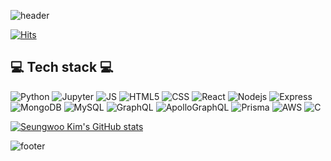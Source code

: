 ![header](https://capsule-render.vercel.app/api?type=waving&color=timeGradient&height=300&section=header&text=Seungwoo%20Kim&fontSize=90)

[![Hits](https://hits.seeyoufarm.com/api/count/incr/badge.svg?url=https%3A%2F%2Fgithub.com%2FseungwooKim99&count_bg=%2379C83D&title_bg=%23555555&icon=&icon_color=%23FFFFFF&title=hits&edge_flat=false)](https://hits.seeyoufarm.com)

## 💻 Tech stack 💻
![Python](https://img.shields.io/badge/python-3776AB?style=for-the-badge&logo=python&logoColor=white)
![Jupyter](https://img.shields.io/badge/Jupyter-f37626?style=for-the-badge&logo=Jupyter&logoColor=white)
![JS](https://img.shields.io/badge/JavaScript-F7DF1E?style=for-the-badge&logo=JavaScript&logoColor=black)
![HTML5](https://img.shields.io/badge/HTML5-e34f26?style=for-the-badge&logo=HTML5&logoColor=white)
![CSS](https://img.shields.io/badge/CSS3-1572b6?style=for-the-badge&logo=CSS3&logoColor=white)
![React](https://img.shields.io/badge/React-61DAFB?style=for-the-badge&logo=React&logoColor=black)
![Nodejs](https://img.shields.io/badge/nodejs-339933?style=for-the-badge&logo=Node.js&logoColor=white)
![Express](https://img.shields.io/badge/Express-000000?style=for-the-badge&logo=Express&logoColor=white)
![MongoDB](https://img.shields.io/badge/MongoDB-47A248?style=for-the-badge&logo=MongoDB&logoColor=white)
![MySQL](https://img.shields.io/badge/MySQL-4479a1?style=for-the-badge&logo=MySQL&logoColor=white)
![GraphQL](https://img.shields.io/badge/GraphQL-E10098?style=for-the-badge&logo=GraphQL&logoColor=white)
![ApolloGraphQL](https://img.shields.io/badge/Apollo%20GraphQL-311c87?style=for-the-badge&logo=Apollo%20GraphQL&logoColor=white)
![Prisma](https://img.shields.io/badge/Prisma-2d3748?style=for-the-badge&logo=Prisma&logoColor=white)
![AWS](https://img.shields.io/badge/AWS-232f3e?style=for-the-badge&logo=Amazon%20AWS&logoColor=white)
![C](https://img.shields.io/badge/C-a8b9cc?style=for-the-badge&logo=C&logoColor=white)

[![Seungwoo Kim's GitHub stats](https://github-readme-stats.vercel.app/api?username=seungwooKim99)](https://github.com/anuraghazra/github-readme-stats)

![footer](https://capsule-render.vercel.app/api?type=waving&color=timeGradient&height=300&section=footer&text=&fontSize=90)
